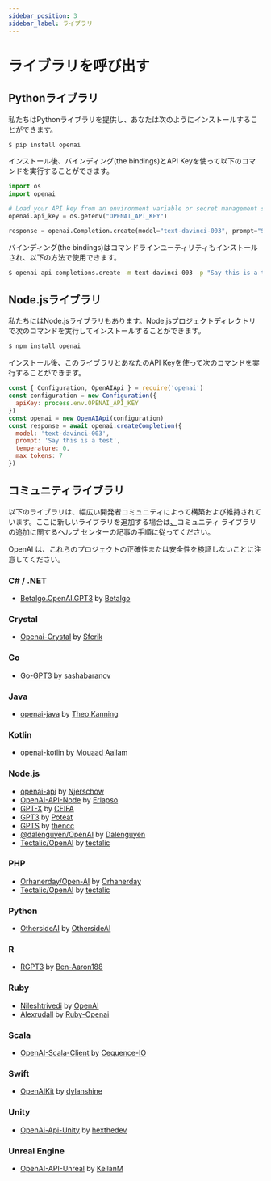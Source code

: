 ```yaml
---
sidebar_position: 3
sidebar_label: ライブラリ
---
```


# ライブラリを呼び出す

## Pythonライブラリ

私たちはPythonライブラリを提供し、あなたは次のようにインストールすることができます。

```bash
$ pip install openai
```

インストール後、バインディング(the bindings)とAPI Keyを使って以下のコマンドを実行することができます。

```python
import os
import openai

# Load your API key from an environment variable or secret management service
openai.api_key = os.getenv("OPENAI_API_KEY")

response = openai.Completion.create(model="text-davinci-003", prompt="Say this is a test", temperature=0, max_tokens=7)
```

バインディング(the bindings)はコマンドラインユーティリティもインストールされ、以下の方法で使用できます。

```bash
$ openai api completions.create -m text-davinci-003 -p "Say this is a test" -t 0 -M 7 --stream
```

## Node.jsライブラリ

私たちにはNode.jsライブラリもあります。Node.jsプロジェクトディレクトリで次のコマンドを実行してインストールすることができます。

```bash
$ npm install openai
```

インストール後、このライブラリとあなたのAPI Keyを使って次のコマンドを実行することができます。

```javascript
const { Configuration, OpenAIApi } = require('openai')
const configuration = new Configuration({
  apiKey: process.env.OPENAI_API_KEY
})
const openai = new OpenAIApi(configuration)
const response = await openai.createCompletion({
  model: 'text-davinci-003',
  prompt: 'Say this is a test',
  temperature: 0,
  max_tokens: 7
})
```

## コミュニティライブラリ

以下のライブラリは、幅広い開発者コミュニティによって構築および維持されています。ここに新しいライブラリを追加する場合は[、](https://help.openai.com/en/articles/6684216-adding-your-api-client-to-the-community-libraries-page)コミュニティ ライブラリの追加に関するヘルプ センターの記事の手順に従ってください。

OpenAI は、これらのプロジェクトの正確性または安全性を検証しないことに注意してください。

### C# / .NET

- [Betalgo.OpenAI.GPT3](https://github.com/betalgo/openai) by [Betalgo](https://github.com/betalgo)

### Crystal

- [Openai-Crystal](https://github.com/sferik/openai-crystal) by [Sferik](https://github.com/sferik)

### Go

- [Go-GPT3](https://github.com/sashabaranov/go-gpt3) by [sashabaranov](https://github.com/sashabaranov)

### Java

- [openai-java](https://github.com/TheoKanning/openai-java) by [Theo Kanning](https://github.com/TheoKanning)

### Kotlin

- [openai-kotlin](https://github.com/Aallam/openai-kotlin) by [Mouaad Aallam](https://github.com/Aallam)

### Node.js

- [openai-api](https://www.npmjs.com/package/openai-api) by [Njerschow](https://github.com/Njerschow)
- [OpenAI-API-Node](https://www.npmjs.com/package/openai-api-node) by [Erlapso](https://github.com/erlapso)
- [GPT-X](https://www.npmjs.com/package/gpt-x) by [CEIFA](https://github.com/ceifa)
- [GPT3](https://www.npmjs.com/package/gpt3) by [Poteat](https://github.com/poteat)
- [GPTS](https://www.npmjs.com/package/gpts) by [thencc](https://github.com/thencc)
- [@dalenguyen/OpenAI](https://www.npmjs.com/package/@dalenguyen/openai) by [Dalenguyen](https://github.com/dalenguyen)
- [Tectalic/OpenAI](https://github.com/tectalichq/public-openai-client-js) by [tectalic](https://tectalic.com/)

### PHP

- [Orhanerday/Open-AI](https://packagist.org/packages/orhanerday/open-ai) by [Orhanerday](https://github.com/orhanerday)
- [Tectalic/OpenAI](https://github.com/tectalichq/public-openai-client-php) by [tectalic](https://tectalic.com/)

### Python

- [OthersideAI](https://www.othersideai.com/) by [OthersideAI](https://github.com/OthersideAI/chronology)

### R

- [RGPT3](https://github.com/ben-aaron188/rgpt3) by [Ben-Aaron188](https://github.com/ben-aaron188)

### Ruby

- [Nileshtrivedi](https://github.com/nileshtrivedi) by [OpenAI](https://github.com/nileshtrivedi/openai/)
- [Alexrudall](https://github.com/alexrudall) by [Ruby-Openai](https://github.com/alexrudall/ruby-openai)

### Scala

- [OpenAI-Scala-Client](https://github.com/cequence-io/openai-scala-client) by [Cequence-IO](https://github.com/cequence-io)

### Swift

- [OpenAIKit](https://github.com/dylanshine/openai-kit) by [dylanshine](https://github.com/dylanshine)

### Unity

- [OpenAi-Api-Unity](https://github.com/hexthedev/OpenAi-Api-Unity) by [hexthedev](https://github.com/hexthedev)

### Unreal Engine

- [OpenAI-API-Unreal](https://github.com/KellanM/OpenAI-Api-Unreal) by [KellanM](https://github.com/KellanM)